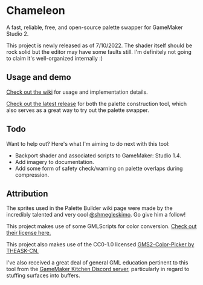 # Chameleon
A fast, reliable, free, and open-source palette swapper for GameMaker Studio 2.

This project is newly released as of 7/10/2022. The shader itself should be rock solid but the editor may have some faults still. I'm definitely not going to claim it's well-organized internally :)

## Usage and demo

[Check out the wiki](https://github.com/Lojemiru/Chameleon/wiki) for usage and implementation details.

[Check out the latest release](https://github.com/Lojemiru/Chameleon/releases/latest) for both the palette construction tool, which also serves as a great way to try out the palette swapper.

## Todo
Want to help out? Here's what I'm aiming to do next with this tool:

- Backport shader and associated scripts to GameMaker: Studio 1.4.
- Add imagery to documentation.
- Add some form of safety check/warning on palette overlaps during compression.

## Attribution

The sprites used in the Palette Builder wiki page were made by the incredibly talented and very cool [@shmegleskimo](https://twitter.com/shmegleskimo). Go give him a follow!

This project makes use of some GMLScripts for color conversion. [Check out their license here.](GMLscripts.com/license)

This project also makes use of the CC0-1.0 licensed [GMS2-Color-Picker by THEASK-CN.](https://github.com/THEASK-CN/GMS2-Color-Picker)

I've also received a great deal of general GML education pertinent to this tool from the [GameMaker Kitchen Discord server](https://discord.gg/8krYCqr), particularly in regard to stuffing surfaces into buffers.
